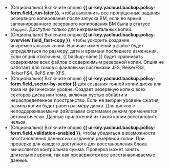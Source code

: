 * (Опционально) Включите опцию **{{ ui-key.yacloud.backup.policy-form.field_run-later }}**, чтобы выполнить все пропущенные задания резервного копирования после запуска ВМ, если во время запланированного резервного копирования ВМ была в статусе `Stopped`. Доступно только для инкрементальных копий.
* (Опционально) Включите опцию **{{ ui-key.yacloud.backup.policy-overview.field_fast-copy }}**, чтобы ускорить создание инкрементальных копий. Наличие изменений в файле будет определяться по размеру, дате и времени последнего изменения. Если опция отключена, {{ backup-name }} будет сравнивать содержимое всех файлов с содержимым резервной копии. Опция не работает для томов с файловыми системами JFS, ReiserFS3, ReiserFS4, ReFS или XFS.
* (Опционально) Включите опцию **{{ ui-key.yacloud.backup.policy-form.field_sector-by-sector }}** для создания точной копии диска или тома на физическом уровне. Создает резервную копию всех секторов диска или тома, включая пустые области и нераспределенное пространство. Если не выбран уровень сжатия, размер копии будет равен размеру диска. Для дисков с неподдерживаемыми файловыми системами режим применяется автоматически. Данные приложений из такой копии восстановить нельзя.
* (Опционально) Включите опцию **{{ ui-key.yacloud.backup.policy-form.field_validation-enabled }}**, чтобы убедиться в возможности восстановления данных из созданной резервной копии. При проверке для каждого доступного для восстановления блока вычисляется контрольная сумма. Проверка может занять длительное время, так как проверяются все восстанавливаемые данные.